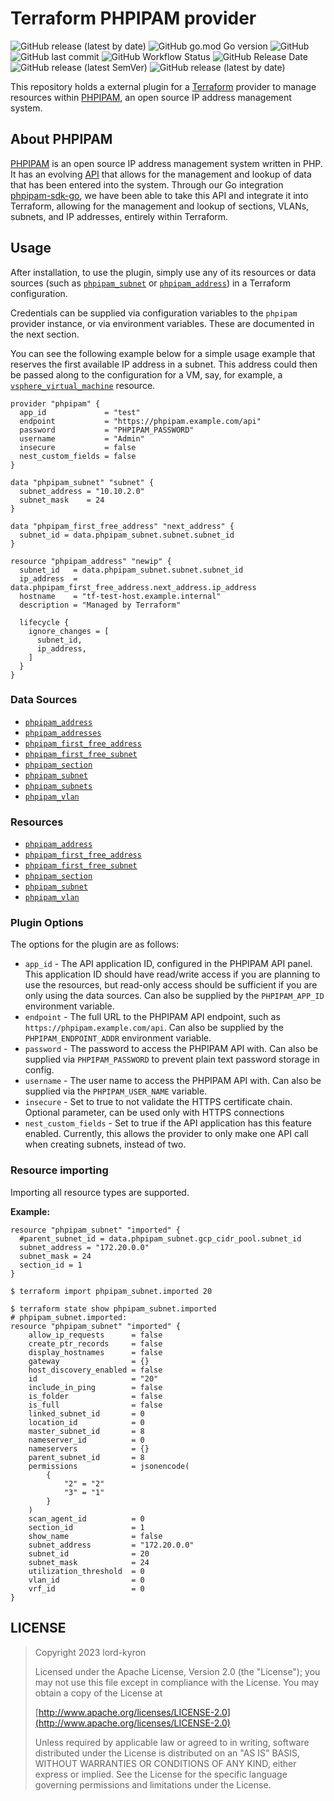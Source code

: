# Terraform PHPIPAM provider

![GitHub release (latest by date)](https://img.shields.io/github/v/release/lord-kyron/terraform-provider-phpipam?color=gr&label=version&style=flat-square&logo=terraform) ![GitHub go.mod Go version](https://img.shields.io/github/go-mod/go-version/lord-kyron/terraform-provider-phpipam?style=flat-square&logo=go) ![GitHub](https://img.shields.io/github/license/lord-kyron/terraform-provider-phpipam?color=orange&logo=apache&style=flat-square) ![GitHub last commit](https://img.shields.io/github/last-commit/lord-kyron/terraform-provider-phpipam?style=flat-square&logo=github) ![GitHub Workflow Status](https://img.shields.io/github/actions/workflow/status/lord-kyron/terraform-provider-phpipam/go.yml?style=flat-square&logo=github) ![GitHub Release Date](https://img.shields.io/github/release-date/lord-kyron/terraform-provider-phpipam?style=flat-square&logo=github) ![GitHub release (latest SemVer)](https://img.shields.io/github/v/release/lord-kyron/terraform-provider-phpipam?color=blueviolet&style=flat-square&logo=github) ![GitHub release (latest by date)](https://img.shields.io/github/downloads/lord-kyron/terraform-provider-phpipam/latest/total?style=flat-square&color=informational&logo=github)

This repository holds a external plugin for a [Terraform][1] provider to manage
resources within [PHPIPAM][2], an open source IP address management system.

[1]: https://www.terraform.io/
[2]: https://phpipam.net/

## About PHPIPAM

[PHPIPAM][2] is an open source IP address management system written in PHP. It
has an evolving [API][3] that allows for the management and lookup of data that
has been entered into the system. Through our Go integration
[phpipam-sdk-go][4], we have been able to take this API and integrate it into
Terraform, allowing for the management and lookup of sections, VLANs, subnets,
and IP addresses, entirely within Terraform.

[3]: https://phpipam.net/api/api_documentation/
[4]: https://github.com/lucasdk3/phpipam-sdk-go

## Usage

After installation, to use the plugin, simply use any of its resources or data
sources (such as [`phpipam_subnet`](./resources/subnet.md) or
[`phpipam_address`](./data-sources/address.md)) in a Terraform configuration.

Credentials can be supplied via configuration variables to the `phpipam`
provider instance, or via environment variables. These are documented in the
next section.

You can see the following example below for a simple usage example that reserves
the first available IP address in a subnet. This address could then be passed
along to the configuration for a VM, say, for example, a
[`vsphere_virtual_machine`][7] resource.

[7]: https://www.terraform.io/docs/providers/vsphere/r/virtual_machine.html

```hcl
provider "phpipam" {
  app_id             = "test"
  endpoint           = "https://phpipam.example.com/api"
  password           = "PHPIPAM_PASSWORD"
  username           = "Admin"
  insecure           = false
  nest_custom_fields = false
}

data "phpipam_subnet" "subnet" {
  subnet_address = "10.10.2.0"
  subnet_mask    = 24
}

data "phpipam_first_free_address" "next_address" {
  subnet_id = data.phpipam_subnet.subnet.subnet_id
}

resource "phpipam_address" "newip" {
  subnet_id   = data.phpipam_subnet.subnet.subnet_id
  ip_address  = data.phpipam_first_free_address.next_address.ip_address
  hostname    = "tf-test-host.example.internal"
  description = "Managed by Terraform"

  lifecycle {
    ignore_changes = [
      subnet_id,
      ip_address,
    ]
  }
}
```

### Data Sources

- [`phpipam_address`](./data-sources/address.md)
- [`phpipam_addresses`](./data-sources/addresses.md)
- [`phpipam_first_free_address`](./data-sources/first_free_address.md)
- [`phpipam_first_free_subnet`](./data-sources/first_free_subnet.md)
- [`phpipam_section`](./data-sources/section.md)
- [`phpipam_subnet`](./data-sources/subnet.md)
- [`phpipam_subnets`](./data-sources/subnets.md)
- [`phpipam_vlan`](./data-sources/vlan.md)

### Resources

- [`phpipam_address`](./resources/address.md)
- [`phpipam_first_free_address`](./resources/first_free_address.md)
- [`phpipam_first_free_subnet`](./resources/first_free_subnet.md)
- [`phpipam_section`](./resources/section.md)
- [`phpipam_subnet`](./resources/subnet.md)
- [`phpipam_vlan`](./resources/vlan.md)

### Plugin Options

The options for the plugin are as follows:

- `app_id` - The API application ID, configured in the PHPIPAM API panel. This
   application ID should have read/write access if you are planning to use the
   resources, but read-only access should be sufficient if you are only using
   the data sources. Can also be supplied by the `PHPIPAM_APP_ID` environment
   variable.
- `endpoint` - The full URL to the PHPIPAM API endpoint, such as
  `https://phpipam.example.com/api`. Can also be supplied by the
  `PHPIPAM_ENDPOINT_ADDR` environment variable.
- `password` - The password to access the PHPIPAM API with. Can also be
  supplied via `PHPIPAM_PASSWORD` to prevent plain text password storage in
  config.
- `username` - The user name to access the PHPIPAM API with. Can also be
  supplied via the `PHPIPAM_USER_NAME` variable.
- `insecure` - Set to true to not validate the HTTPS certificate chain.
   Optional parameter, can be used only with HTTPS connections
- `nest_custom_fields` - Set to true if the API application has this feature
   enabled. Currently, this allows the provider to only make one API call when
   creating subnets, instead of two.

### Resource importing

Importing all resource types are supported.

**Example:**

```hcl
resource "phpipam_subnet" "imported" {
  #parent_subnet_id = data.phpipam_subnet.gcp_cidr_pool.subnet_id
  subnet_address = "172.20.0.0"
  subnet_mask = 24
  section_id = 1
}
```

```ShellSession
$ terraform import phpipam_subnet.imported 20

$ terraform state show phpipam_subnet.imported
# phpipam_subnet.imported:
resource "phpipam_subnet" "imported" {
    allow_ip_requests      = false
    create_ptr_records     = false
    display_hostnames      = false
    gateway                = {}
    host_discovery_enabled = false
    id                     = "20"
    include_in_ping        = false
    is_folder              = false
    is_full                = false
    linked_subnet_id       = 0
    location_id            = 0
    master_subnet_id       = 8
    nameserver_id          = 0
    nameservers            = {}
    parent_subnet_id       = 8
    permissions            = jsonencode(
        {
            "2" = "2"
            "3" = "1"
        }
    )
    scan_agent_id          = 0
    section_id             = 1
    show_name              = false
    subnet_address         = "172.20.0.0"
    subnet_id              = 20
    subnet_mask            = 24
    utilization_threshold  = 0
    vlan_id                = 0
    vrf_id                 = 0
}
```

## LICENSE

> Copyright 2023 lord-kyron
>
> Licensed under the Apache License, Version 2.0 (the "License");
> you may not use this file except in compliance with the License.
> You may obtain a copy of the License at
>
> [http://www.apache.org/licenses/LICENSE-2.0](http://www.apache.org/licenses/LICENSE-2.0)
>
> Unless required by applicable law or agreed to in writing, software
> distributed under the License is distributed on an "AS IS" BASIS,
> WITHOUT WARRANTIES OR CONDITIONS OF ANY KIND, either express or implied.
> See the License for the specific language governing permissions and
> limitations under the License.

